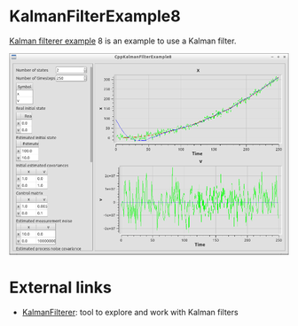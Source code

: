 # KalmanFilterExample8

[Kalman filterer example](https://github.com/richelbilderbeek/KalmanFilterExample) 8 is an example to use a Kalman filter.

![](CppKalmanFilterExample8.png)

# External links

 * [KalmanFilterer](https://github.com/richelbilderbeek/KalmanFilterer): tool to explore and work with Kalman filters
